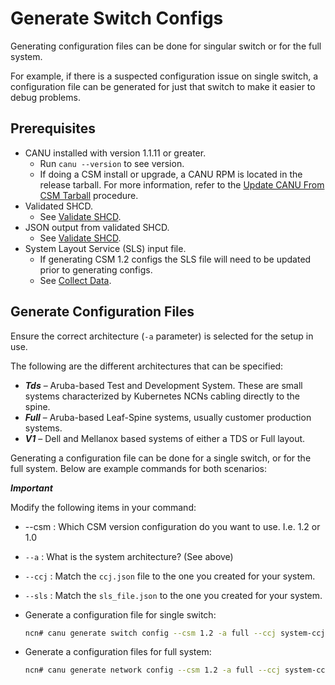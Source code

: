 # Generate Switch Configs

Generating configuration files can be done for singular switch or for the full system.

For example, if there is a suspected configuration issue on single switch, a configuration file can be generated for just that switch to make it easier to debug problems.

## Prerequisites

- CANU installed with version 1.1.11 or greater.
  - Run `canu --version` to see version.
  - If doing a CSM install or upgrade, a CANU RPM is located in the release tarball. For more information, refer to the [Update CANU From CSM Tarball](update_canu_from_csm_tarball.md) procedure.
- Validated SHCD.
    - See [Validate SHCD](validate_shcd.md).
- JSON output from validated SHCD.
    - See [Validate SHCD](validate_shcd.md).
- System Layout Service (SLS) input file.
    - If generating CSM 1.2 configs the SLS file will need to be updated prior to generating configs.
    - See [Collect Data](collect_data.md).

## Generate Configuration Files

Ensure the correct architecture (`-a` parameter) is selected for the setup in use.

The following are the different architectures that can be specified:

* ***Tds*** – Aruba-based Test and Development System. These are small systems characterized by Kubernetes NCNs cabling directly to the spine.
* ***Full*** – Aruba-based Leaf-Spine systems, usually customer production systems.
* ***V1*** – Dell and Mellanox based systems of either a TDS or Full layout.

Generating a configuration file can be done for a single switch, or for the full system. Below are example commands for both scenarios:

***Important***

Modify the following items in your command:

* --csm : Which CSM version configuration do you want to use. I.e.  1.2 or 1.0
* `--a`   : What is the system architecture? (See above)
* `--ccj` : Match the `ccj.json` file to the one you created for your system.
* `--sls` : Match the `sls_file.json` to the one you created for your system.

* Generate a configuration file for single switch:

  ```bash
  ncn# canu generate switch config --csm 1.2 -a full --ccj system-ccj.json  --sls-file sls_file.json --name sw-spine-001
  ```

* Generate a configuration files for full system:

  ```bash
  ncn# canu generate network config --csm 1.2 -a full --ccj system-ccj.json  --sls-file sls_file.json --folder generated
  ```